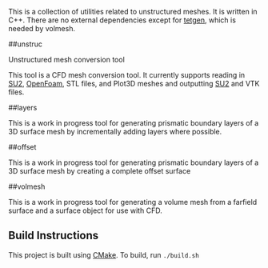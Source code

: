 This is a collection of utilities related to unstructured meshes. It is written in C++. There are no external dependencies except for [tetgen](http://wias-berlin.de/software/tetgen/), which is needed by volmesh.

##unstruc

Unstructured mesh conversion tool

This tool is a CFD mesh conversion tool. It currently supports reading in [SU2](https://github.com/su2code/SU2), [OpenFoam](http://www.openfoam.com), STL files, and Plot3D meshes and outputting [SU2](https://github.com/su2code/SU2) and VTK files.

##layers

This is a work in progress tool for generating prismatic boundary layers of a 3D surface mesh by incrementally adding layers where possible.

##offset

This is a work in progress tool for generating prismatic boundary layers of a 3D surface mesh by creating a complete offset surface 

##volmesh

This is a work in progress tool for generating a volume mesh from a farfield surface and a surface object for use with CFD.

## Build Instructions
This project is built using [CMake](http://www.cmake.org). To build, run `./build.sh`
